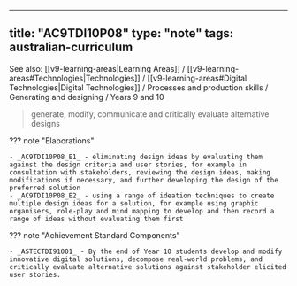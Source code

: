
---
title: "AC9TDI10P08"
type: "note"
tags: australian-curriculum
---

See also: [[v9-learning-areas|Learning Areas]] / [[v9-learning-areas#Technologies|Technologies]] / [[v9-learning-areas#Digital Technologies|Digital Technologies]] / Processes and production skills / Generating and designing / Years 9 and 10

> generate, modify, communicate and critically evaluate alternative designs

??? note "Elaborations"

	- _AC9TDI10P08_E1_ - eliminating design ideas by evaluating them against the design criteria and user stories, for example in consultation with stakeholders, reviewing the design ideas, making modifications if necessary, and further developing the design of the preferred solution
	- _AC9TDI10P08_E2_ - using a range of ideation techniques to create multiple design ideas for a solution, for example using graphic organisers, role-play and mind mapping to develop and then record a range of ideas without evaluating them first
??? note "Achievement Standard Components"

	- _ASTECTDI91001_ - By the end of Year 10 students develop and modify innovative digital solutions, decompose real-world problems, and critically evaluate alternative solutions against stakeholder elicited user stories.

[//begin]: # "Autogenerated link references for markdown compatibility"
[v9-learning-areas]: ..%2Fv9-learning-areas "Learning Areas"
[//end]: # "Autogenerated link references" 
